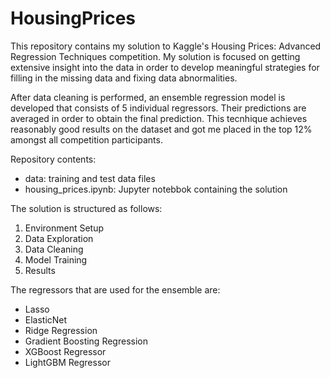 # HousingPrices
This repository contains my solution to Kaggle's Housing Prices: Advanced Regression Techniques competition. My solution is focused on getting extensive insight into the data in order to develop meaningful strategies for filling in the missing data and fixing data abnormalities.

After data cleaning is performed, an ensemble regression model is developed that consists of 5 individual regressors. Their predictions are averaged in order to obtain the final prediction. This tecnhique achieves reasonably good results on the dataset and got me placed in the top 12% amongst all competition participants.


Repository contents:

* data: training and test data files
* housing_prices.ipynb: Jupyter notebbok containing the solution

The solution is structured as follows:

1. Environment Setup
2. Data Exploration
3. Data Cleaning
4. Model Training 
5. Results


The regressors that are used for the ensemble are: 

* Lasso
* ElasticNet
* Ridge Regression
* Gradient Boosting Regression
* XGBoost Regressor
* LightGBM Regressor
